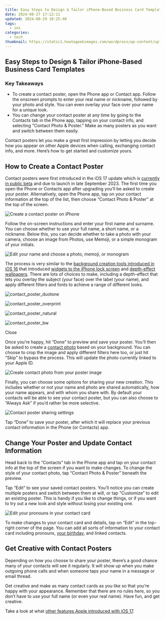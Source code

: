 ```yaml
---
title: Easy Steps to Design & Tailor iPhone-Based Business Card Templates
date: 2024-08-27 17:12:11
updated: 2024-08-29 10:25:40
tags:
  - ios
categories:
  - tech
thumbnail: https://static1.howtogeekimages.com/wordpress/wp-content/uploads/2023/08/contact_poster_apple_wwdc23.png
---
```


## Easy Steps to Design & Tailor iPhone-Based Business Card Templates

### Key Takeaways

* To create a contact poster, open the Phone app or Contact app. Follow the onscreen prompts to enter your real name or nickname, followed by your photo and style. You can even overlay your face over your name for a unique look.
* You can change your contact poster at any time by going to the Contacts tab in the Phone app, tapping on your contact info, and selecting "Contact Photo & Poster." Make as many posters as you want and switch between them easily.

 Contact posters let you make a great first impression by letting you decide how you appear on other Apple devices when calling, exchanging contact info, and more. Here’s how to get started and customize yours.

##  How to Create a Contact Poster

 Contact posters were first introduced in the iOS 17 update which is [currently in public beta](https://video-screen-grab.techidaily.com/updated-crafting-conversations-that-captivate-google-meet-edition-for-2024/) and due to launch in late September 2023\. The first time you open the Phone or Contacts app after upgrading you’ll be asked to create your poster. Alternatively, open the Phone app, tap on your contact information at the top of the list, then choose “Contact Photo & Poster” at the top of the screen.

![Create a contact poster on iPhone](https://static1.howtogeekimages.com/wordpress/wp-content/uploads/2023/08/create_contact_poster.jpg) 

 Follow the on-screen instructions and enter your first name and surname. You can choose whether to use your full name, a short name, or a nickname. Below this, you can decide whether to take a photo with your camera, choose an image from Photos, use Memoji, or a simple monogram of your initials.

![Edit your name and choose a photo, memoji, or monogram](https://static1.howtogeekimages.com/wordpress/wp-content/uploads/2023/08/edit_contact_poster.jpg) 

 The process is very similar to the [background creation tools introduced in iOS 16](https://fox-blue.techidaily.com/new-essential-tips-for-creating-videos-with-windows-8-moviemaker-for-2024/) that introduced [widgets to the iPhone lock screen](https://youtube-sure.techidaily.com/24-how-much-wealth-can-you-generate-on-youtube-using-cpm/) and [depth-effect wallpapers](https://network-issues.techidaily.com/enhancing-gameplay-fixing-civ-5-crashes/). There are lots of choices to make, including a depth-effect that lets you overlay the subject (your face) over the label (your name), and apply different filters and fonts to achieve a range of different looks.

![contact_poster_duotone](https://static1.howtogeekimages.com/wordpress/wp-content/uploads/2023/08/contact_poster_duotone.PNG) 

![contact_poster_overprint](https://static1.howtogeekimages.com/wordpress/wp-content/uploads/2023/08/contact_poster_overprint.PNG) 

![contact_poster_natural](https://static1.howtogeekimages.com/wordpress/wp-content/uploads/2023/08/contact_poster_natural.PNG) 

![contact_poster_bw](https://static1.howtogeekimages.com/wordpress/wp-content/uploads/2023/08/contact_poster_bw.PNG) 

Close 

 Once you’re happy, hit “Done” to preview and save your poster. You’ll then be asked to create a [contact photo](https://extra-hints.techidaily.com/is-av1-the-clear-winner-against-vp9/) based on your background. You can choose to crop the image and apply different filters here too, or just hit “Skip” to bypass the process. This will update the photo currently linked to your Apple ID.

![Create contact photo from your poster image](https://static1.howtogeekimages.com/wordpress/wp-content/uploads/2023/08/contact_photo.PNG) 

 Finally, you can choose some options for sharing your new creation. This includes whether or not your name and photo are shared automatically, how your name appears, and with whom you share with. By default your contacts will be able to see your contact poster, but you can also choose to “Always Ask” if you’d rather be more selective.

![Contact poster sharing settings](https://static1.howtogeekimages.com/wordpress/wp-content/uploads/2023/08/sharing_settings.jpg) 

 Tap “Done” to save your poster, after which it will replace your previous contact information in the Phone (or Contacts) app.

##  Change Your Poster and Update Contact Information

 Head back to the “Contacts” tab in the Phone app and tap on your contact info at the top of the screen if you want to make changes. To change the style of your contact photo, tap “Contact Photo & Poster” beneath the preview.

 Tap “Edit” to see your saved contact posters. You’ll notice you can create multiple posters and switch between them at will, or tap “Customize” to edit an existing poster. This is handy if you like to change things, or if you want to try out a new look and style without losing your existing one.

![Edit your pronouns in your contact card](https://static1.howtogeekimages.com/wordpress/wp-content/uploads/2023/08/pronouns_contact.jpg) 

 To make changes to your contact card and details, tap on “Edit” in the top-right corner of the page. You can add all sorts of information to your contact card including pronouns, [your birthday](https://on-screen-recording.techidaily.com/new-in-2024-screen-capture-expertise-3-cost-free-methods/), and linked contacts.

##  Get Creative with Contact Posters

 Depending on how you choose to share your poster, there’s a good chance many of your contacts will see it regularly. It will show up when you make outgoing phone calls and when someone taps your name in a message or email thread.

 Get creative and make as many contact cards as you like so that you’re happy with your appearance. Remember that there are no rules here, so you don’t have to use your full name (or even your real name). Have fun, and get creative.

 Take a look at what [other features Apple introduced with iOS 17](https://tech-haven.techidaily.com/assessing-data-protection-risks-in-using-chatgpt-technology/).

<ins class="adsbygoogle"
     style="display:block"
     data-ad-format="autorelaxed"
     data-ad-client="ca-pub-7571918770474297"
     data-ad-slot="1223367746"></ins>



<ins class="adsbygoogle"
     style="display:block"
     data-ad-client="ca-pub-7571918770474297"
     data-ad-slot="8358498916"
     data-ad-format="auto"
     data-full-width-responsive="true"></ins>

